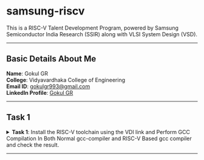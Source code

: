 # samsung-riscv

This is a RISC-V Talent Development Program, powered by Samsung Semiconductor India Research (SSIR) along with VLSI System Design (VSD).

---

## Basic Details About Me

**Name**: Gokul GR  
**College**: Vidyavardhaka College of Engineering  
**Email ID**: [gokulgr993@gmail.com](mailto:niranjanr916@gmail.com)  
**LinkedIn Profile**: [Gokul GR](https://www.linkedin.com/in/gokul-g-r-76134124a/)

---

## Task 1
<details>
  <summary><strong>Task 1</strong>: Install the RISC-V toolchain using the VDI link and Perform GCC Compilation In Both Normal gcc-compiler and RISC-V Based gcc compiler and check the result.</summary>

### Instructions
1. **VDI Link**: [Download Here](https://forgefunder.com/~kunal/riscv_workshop.vdi)  
   Password for the machine: `vsdiat`

2. **Install Ubuntu 18.04 LTS (Bionic Beaver)**  
   Install on Oracle Virtual Machine Box as mentioned in the guide.

3. **Perform GCC Compilation**  
   - Use both the normal GCC compiler and the RISC-V-based GCC compiler.
   - Compare and document the results.
</details>

---
